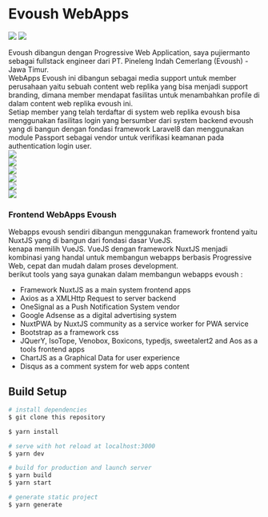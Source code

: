 # Evoush WebApps
<img src="https://raw.githubusercontent.com/evoush12/bahan_evoush/main/data_puji/saved3.jpg">  
<img src="https://raw.githubusercontent.com/evoush12/bahan_evoush/main/data_puji/saved4.jpg">


Evoush dibangun dengan Progressive Web Application, saya pujiermanto sebagai fullstack engineer dari PT. Pineleng Indah Cemerlang (Evoush) - Jawa Timur.  
WebApps Evoush ini dibangun sebagai media support untuk member perusahaan yaitu sebuah content web replika yang bisa menjadi support branding, dimana member mendapat fasilitas untuk menambahkan profile di dalam content web replika evoush ini.  
Setiap member yang telah terdaftar di system web replika evoush bisa menggunakan fasilitas login yang bersumber dari system backend evoush yang di bangun dengan fondasi framework Laravel8 dan menggunakan module Passport sebagai vendor untuk verifikasi keamanan pada authentication login user.  
<img src="https://raw.githubusercontent.com/evoush12/bahan_evoush/main/data_puji/saved1.jpg">  
<img src="https://raw.githubusercontent.com/evoush12/bahan_evoush/main/data_puji/saved2.jpg">  
<img src="https://raw.githubusercontent.com/evoush12/bahan_evoush/main/data_puji/saved5.jpg">  
<img src="https://raw.githubusercontent.com/evoush12/bahan_evoush/main/data_puji/saved6.jpg">  
<img src="https://raw.githubusercontent.com/evoush12/bahan_evoush/main/data_puji/saved7.jpg">  
<img src="https://raw.githubusercontent.com/evoush12/bahan_evoush/main/data_puji/saved8.jpg">

### Frontend WebApps Evoush  
Webapps evoush sendiri dibangun menggunakan framework frontend yaitu NuxtJS yang di bangun dari fondasi dasar VueJS.  
kenapa memilih VueJS. VueJS dengan framework NuxtJS menjadi kombinasi yang handal untuk membangun webapps berbasis Progressive Web, cepat dan mudah dalam proses development.  
berikut tools yang saya gunakan dalam membangun webapps evoush :  

- Framework NuxtJS as a main system frontend  apps 
- Axios as a XMLHttp Request to server backend
- OneSignal as a Push Notification System vendor  
- Google Adsense as a digital advertising system  
- NuxtPWA by NuxtJS community as a service worker for PWA service
- Bootstrap as a framework css  
- JQuerY, IsoTope, Venobox, Boxicons, typedjs, sweetalert2 and Aos as a tools frontend apps
- ChartJS as a Graphical Data for user experience
- Disqus as a comment system for web apps content




## Build Setup

```bash
# install dependencies
$ git clone this repository  

$ yarn install

# serve with hot reload at localhost:3000
$ yarn dev

# build for production and launch server
$ yarn build
$ yarn start

# generate static project
$ yarn generate
```

